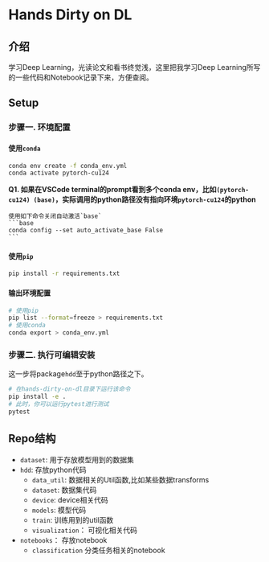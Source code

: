 # Hands Dirty on DL

## 介绍
学习Deep Learning，光读论文和看书终觉浅，这里把我学习Deep Learning所写的一些代码和Notebook记录下来，方便查阅。

## Setup

### 步骤一. 环境配置

#### 使用`conda`
```bash
conda env create -f conda_env.yml
conda activate pytorch-cu124
```

**Q1. 如果在VSCode terminal的prompt看到多个conda env，比如`(pytorch-cu124) (base)`，实际调用的python路径没有指向环境`pytorch-cu124`的python**

    使用如下命令关闭自动激活`base`
    ```base
    conda config --set auto_activate_base False
    ```

#### 使用`pip`
```bash
pip install -r requirements.txt
```

#### 输出环境配置

```bash
# 使用pip
pip list --format=freeze > requirements.txt
# 使用conda
conda export > conda_env.yml
```

### 步骤二. 执行可编辑安装
这一步将package`hdd`至于python路径之下。
```bash
# 在hands-dirty-on-dl目录下运行该命令
pip install -e .
# 此时，你可以运行pytest进行测试
pytest
```

## Repo结构

* `dataset`: 用于存放模型用到的数据集
* `hdd`: 存放python代码
  * `data_util`: 数据相关的Util函数,比如某些数据transforms
  * `dataset`: 数据集代码
  * `device`: device相关代码
  * `models`: 模型代码
  * `train`: 训练用到的util函数
  * `visualization`： 可视化相关代码
* `notebooks`： 存放notebook
  * `classification` 分类任务相关的notebook

